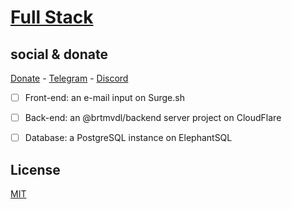 # [Full Stack]()

## social & donate

[Donate](https://link.mercadopago.com.br/brtmvdl) - [Telegram](https://t.me/+KRmg5MlqgMk0MTg5) - [Discord](https://discord.gg/auCmnvV2)

- [ ] Front-end: an e-mail input on Surge.sh

- [ ] Back-end: an @brtmvdl/backend server project on CloudFlare

- [ ] Database: a PostgreSQL instance on ElephantSQL

## License

[MIT](./LICENSE)
